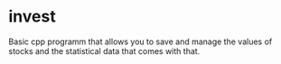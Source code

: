 # invest
Basic cpp programm that allows you to save and manage the values of stocks and the statistical data that comes with that.
